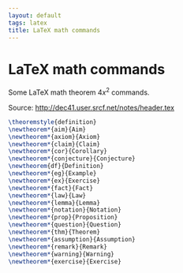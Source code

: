 ```yaml
---
layout: default
tags: latex
title: LaTeX math commands
---
```


# LaTeX math commands 

Some LaTeX math theorem $4x^2$ commands. 

Source: http://dec41.user.srcf.net/notes/header.tex

```latex
\theoremstyle{definition}
\newtheorem*{aim}{Aim}
\newtheorem*{axiom}{Axiom}
\newtheorem*{claim}{Claim}
\newtheorem*{cor}{Corollary}
\newtheorem*{conjecture}{Conjecture}
\newtheorem{df}{Definition}
\newtheorem*{eg}{Example}
\newtheorem*{ex}{Exercise}
\newtheorem*{fact}{Fact}
\newtheorem*{law}{Law}
\newtheorem*{lemma}{Lemma}
\newtheorem*{notation}{Notation}
\newtheorem*{prop}{Proposition}
\newtheorem*{question}{Question}
\newtheorem*{thm}{Theorem}
\newtheorem*{assumption}{Assumption}
\newtheorem*{remark}{Remark}
\newtheorem*{warning}{Warning}
\newtheorem*{exercise}{Exercise}
```
